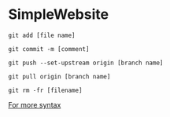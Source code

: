 # SimpleWebsite

```
git add [file name]

git commit -m [comment]

git push --set-upstream origin [branch name]

git pull origin [branch name]

git rm -fr [filename]
```

[For more syntax](https://help.github.com/articles/basic-writing-and-formatting-syntax/)

